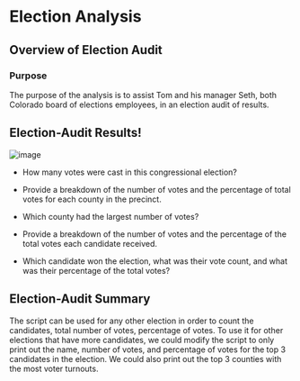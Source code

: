 # Election Analysis

## Overview of Election Audit

### Purpose
The purpose of the analysis is to assist Tom and his manager Seth, both Colorado board of elections employees, in an election audit of results.



## Election-Audit Results!

![image](https://user-images.githubusercontent.com/108503112/189497025-df0ee755-7ab4-4218-b9d0-314588ba160b.png)

* How many votes were cast in this congressional election?


* Provide a breakdown of the number of votes and the percentage of total votes for each county in the precinct.



* Which county had the largest number of votes?



* Provide a breakdown of the number of votes and the percentage of the total votes each candidate received.




* Which candidate won the election, what was their vote count, and what was their percentage of the total votes?




## Election-Audit Summary
The script can be used for any other election in order to count the candidates, total number of votes, percentage of votes.
To use it for other elections that have more candidates, we could modify the script to only print out the name, number of votes, and percentage of votes for the top 3 candidates in the election. We could also print out the top 3 counties with the most voter turnouts. 

